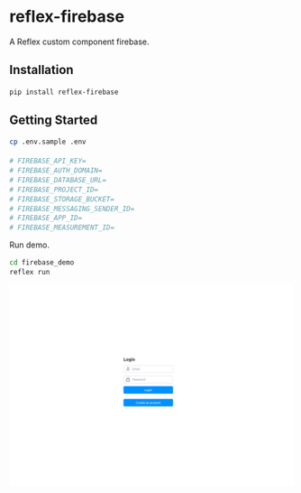 # reflex-firebase

A Reflex custom component firebase.

## Installation

```bash
pip install reflex-firebase
```

## Getting Started

```bash
cp .env.sample .env

# FIREBASE_API_KEY=
# FIREBASE_AUTH_DOMAIN=
# FIREBASE_DATABASE_URL=
# FIREBASE_PROJECT_ID=
# FIREBASE_STORAGE_BUCKET=
# FIREBASE_MESSAGING_SENDER_ID=
# FIREBASE_APP_ID=
# FIREBASE_MEASUREMENT_ID=
```

Run demo.

```bash
cd firebase_demo
reflex run
```

![login_form](login_form.png)